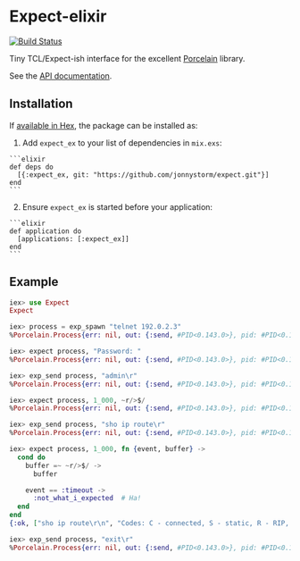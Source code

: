 # Expect-elixir

[![Build Status](https://travis-ci.org/jonnystorm/expect-elixir.svg?branch=master)](https://travis-ci.org/jonnystorm/expect-elixir)

Tiny TCL/Expect-ish interface for the excellent [Porcelain](https://github.com/alco/porcelain) library.

See the [API documentation](https://jonnystorm.github.io/expect-elixir).

## Installation

If [available in Hex](https://hex.pm/docs/publish), the package can be installed as:

  1. Add `expect_ex` to your list of dependencies in `mix.exs`:

    ```elixir
    def deps do
      [{:expect_ex, git: "https://github.com/jonnystorm/expect.git"}]
    end
    ```

  2. Ensure `expect_ex` is started before your application:

    ```elixir
    def application do
      [applications: [:expect_ex]]
    end
    ```

## Example

  ```elixir
  iex> use Expect
  Expect

  iex> process = exp_spawn "telnet 192.0.2.3"
  %Porcelain.Process{err: nil, out: {:send, #PID<0.143.0>}, pid: #PID<0.146.0>}

  iex> expect process, "Password: "
  %Porcelain.Process{err: nil, out: {:send, #PID<0.143.0>}, pid: #PID<0.146.0>}

  iex> exp_send process, "admin\r"
  %Porcelain.Process{err: nil, out: {:send, #PID<0.143.0>}, pid: #PID<0.146.0>}

  iex> expect process, 1_000, ~r/>$/
  %Porcelain.Process{err: nil, out: {:send, #PID<0.143.0>}, pid: #PID<0.146.0>}

  iex> exp_send process, "sho ip route\r"
  %Porcelain.Process{err: nil, out: {:send, #PID<0.143.0>}, pid: #PID<0.146.0>}

  iex> expect process, 1_000, fn {event, buffer} ->
    cond do
      buffer =~ ~r/>$/ ->
        buffer

      event == :timeout ->
        :not_what_i_expected  # Ha!
    end
  end
  {:ok, ["sho ip route\r\n", "Codes: C - connected, S - static, R - RIP, M - mobile, B - BGP\r\n       D - EIGRP, EX - EIGRP external, O - OSPF, IA - OSPF inter area \r\n       N1 - OSPF NSSA external type 1, N2 - OSPF NSSA external type 2\r\n       E1 - OSPF external type 1, E2 - OSPF external type 2\r\n       i - IS-IS, su - IS-IS summary, L1 - IS-IS level-1, L2 - IS-IS level-2\r\n       ia - IS-IS inter area, * - candidate default, U - per-user static route\r\n       o - ODR, P - periodic downloaded static route\r\n\r\nGateway of last resort is 192.0.2.2 to network 0.0.0.0\r\n\r\n     198.51.100.0/32 is subnetted, 5 subnets\r\nC       198.51.100.1 is directly connected, Loopback0\r\ni L2    198.51.100.3 [115/100000] via 198.51.100.3, FastEthernet0/1.1\r\ni L2    198.51.100.2 [115/100000] via 198.51.100.2, FastEthernet0/0.1\r\ni L2    198.51.100.5 [115/300000] via 198.51.100.3, FastEthernet0/1.1\r\n                     [115/300000] via 198.51.100.2, FastEthernet0/0.1\r\ni L2    198.51.100.4 [115/200000] via 198.51.100.3, FastEthernet0/1.1\r\n     192.0.2.0/31 is subnetted, 1 subnets\r\nC       192.0.2.2 is directly connected, FastEthernet1/0\r\nS*   0.0.0.0/0 [1/0] via 192.0.2.2\r\nR1>"]}

  iex> exp_send process, "exit\r"
  %Porcelain.Process{err: nil, out: {:send, #PID<0.143.0>}, pid: #PID<0.146.0>}
  ```

